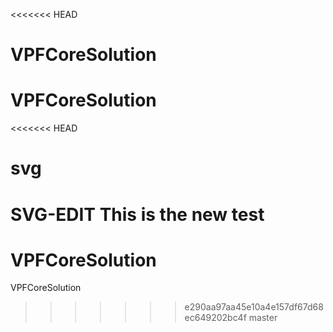 <<<<<<< HEAD
# VPFCoreSolution
VPFCoreSolution
=======
<<<<<<< HEAD
# svg
SVG-EDIT
This is the new test
=======
# VPFCoreSolution
VPFCoreSolution
>>>>>>> e290aa97aa45e10a4e157df67d68ec649202bc4f
>>>>>>> master
